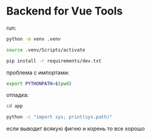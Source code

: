 # Backend for Vue Tools
run:
```bash
python -m venv .venv
```

```bash
source .venv/Scripts/activate
```

```bash
pip install -r requirements/dev.txt
```

проблема с импортами:
```bash
export PYTHONPATH=$(pwd)
```
отладка:
```bash
cd app
```
```bash
python -c "import sys; print(sys.path)"
```
если выводит всякую фигню и корень то все хорошо
